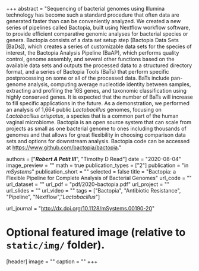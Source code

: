 +++
abstract = "Sequencing of bacterial genomes using Illumina technology has become such a standard procedure that often data are generated faster than can be conveniently analyzed. We created a new series of pipelines called Bactopia, built using Nextflow workflow software, to provide efficient comparative genomic analyses for bacterial species or genera. Bactopia consists of a data set setup step (Bactopia Data Sets [BaDs]), which creates a series of customizable data sets for the species of interest, the Bactopia Analysis Pipeline (BaAP), which performs quality control, genome assembly, and several other functions based on the available data sets and outputs the processed data to a structured directory format, and a series of Bactopia Tools (BaTs) that perform specific postprocessing on some or all of the processed data. BaTs include pan-genome analysis, computing average nucleotide identity between samples, extracting and profiling the 16S genes, and taxonomic classification using highly conserved genes. It is expected that the number of BaTs will increase to fill specific applications in the future. As a demonstration, we performed an analysis of 1,664 public *Lactobacillus* genomes, focusing on *Lactobacillus crispatus*, a species that is a common part of the human vaginal microbiome. Bactopia is an open source system that can scale from projects as small as one bacterial genome to ones including thousands of genomes and that allows for great flexibility in choosing comparison data sets and options for downstream analysis. Bactopia code can be accessed at https://www.github.com/bactopia/bactopia."

authors = ["***Robert A Petit III***", "Timothy D Read"]
date = "2020-08-04"
image_preview = ""
math = true
publication_types = ["2"]
publication = "in *mSystems*"
publication_short = ""
selected = false
title = "Bactopia: a Flexible Pipeline for Complete Analysis of Bacterial Genomes"
url_code = ""
url_dataset = ""
url_pdf = "pdf/2020-bactopia.pdf"
url_project = ""
url_slides = ""
url_video = ""
tags =  ["Bactopia", "Antibiotic Resistance", "Pipeline", "Nextflow","*Lactobacillus*"]

url_journal = "http://dx.doi.org/10.1128/mSystems.00190-20"

# Optional featured image (relative to `static/img/` folder).
[header]
image = ""
caption = ""
+++
